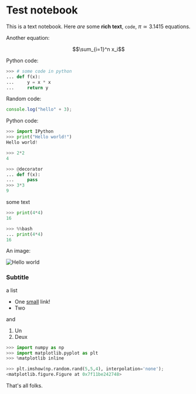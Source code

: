 # Test notebook

This is a text notebook. Here _are_ some **rich text**, `code`, $\pi\simeq 3.1415$ equations.

Another equation:

$$\sum_{i=1}^n x_i$$

Python code:

```python
>>> # some code in python
... def f(x):
...     y = x * x
...     return y
```

Random code:

```javascript
console.log("hello" + 3);
```

Python code:

```python
>>> import IPython
>>> print("Hello world!")
Hello world!
```

```python
>>> 2*2
4
```

```python
>>> @decorator
... def f(x):
...     pass
>>> 3*3
9
```

some text

```python
>>> print(4*4)
16
```

```python
>>> %%bash
... print(4*4)
16
```

An image:

![Hello world](http://wristgeek.com/wp-content/uploads/2014/09/hello_world.png)

### Subtitle

a list

* One [small](http://www.google.fr) link!
* Two

and

1. Un
2. Deux

```python
>>> import numpy as np
>>> import matplotlib.pyplot as plt
>>> %matplotlib inline
```

```python
>>> plt.imshow(np.random.rand(5,5,4), interpolation='none');
<matplotlib.figure.Figure at 0x7f11be242748>
```

That's all folks.

